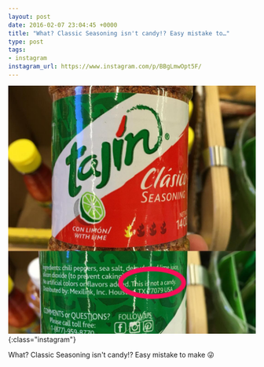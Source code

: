 ```yaml
---
layout: post
date: 2016-02-07 23:04:45 +0000
title: "What? Classic Seasoning isn't candy!? Easy mistake to…"
type: post
tags:
- instagram
instagram_url: https://www.instagram.com/p/BBgLmwOpt5F/
---
```


![Instagram - BBgLmwOpt5F](/assets/BBgLmwOpt5F.jpg){:class="instagram"}

What? Classic Seasoning isn't candy!? Easy mistake to make 😜

